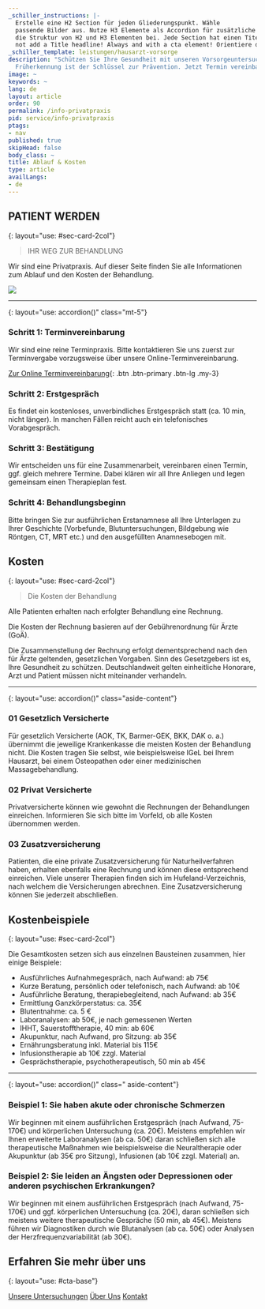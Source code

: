 ```yaml
---
_schiller_instructions: |-
  Erstelle eine H2 Section für jeden Gliederungspunkt. Wähle
  passende Bilder aus. Nutze H3 Elemente als Accordion für zusätzliche Texte. Behalte
  die Struktur von H2 und H3 Elementen bei. Jede Section hat einen Titel (H2) und einen Kicker (Blockquote per >), der kurz den Titel beschreibt. The Title will be generated by CMS - do
  not add a Title headline! Always and with a cta element! Orientiere dich bei der Texterstellung für alle Elemente an der Vorlage.
_schiller_template: leistungen/hausarzt-vorsorge
description: "Schützen Sie Ihre Gesundheit mit unseren Vorsorgeuntersuchungen \U0001FA7A.
  Früherkennung ist der Schlüssel zur Prävention. Jetzt Termin vereinbaren! \U0001F4C5"
image: ~
keywords: ~
lang: de
layout: article
order: 90
permalink: /info-privatpraxis
pid: service/info-privatpraxis
ptags:
- nav
published: true
skipHead: false
body_class: ~
title: Ablauf & Kosten
type: article
availLangs:
- de
---
```

## PATIENT WERDEN
{: layout="use: #sec-card-2col"}

> IHR WEG ZUR BEHANDLUNG

Wir sind eine Privatpraxis. Auf dieser Seite finden Sie alle Informationen zum Ablauf und den Kosten der Behandlung.

![](https://cdn.leuffen.de//leu-stock/v2/182/3-1_gfedcba/AdobeStock_208031909.webp)



---
{: layout="use: accordion()" class="mt-5"}

### Schritt 1: Terminvereinbarung

Wir sind eine reine Terminpraxis. Bitte kontaktieren Sie uns zuerst zur Terminvergabe vorzugsweise über unsere Online-Terminvereinbarung.

[Zur Online Terminvereinbarung](/online-termin){: .btn .btn-primary .btn-lg .my-3}

### Schritt 2: Erstgespräch

Es findet ein kostenloses, unverbindliches Erstgespräch statt (ca. 10 min, nicht länger).
In manchen Fällen reicht auch ein telefonisches Vorabgespräch.

### Schritt 3: Bestätigung

Wir entscheiden uns für eine Zusammenarbeit, vereinbaren einen Termin, ggf. gleich mehrere
Termine. Dabei klären wir all Ihre Anliegen und legen gemeinsam einen Therapieplan fest.

### Schritt 4: Behandlungsbeginn

Bitte bringen Sie zur ausführlichen Erstanamnese all Ihre Unterlagen zu Ihrer Geschichte
(Vorbefunde, Blutuntersuchungen, Bildgebung wie Röntgen, CT, MRT etc.)
und den ausgefüllten Anamnesebogen mit.

## Kosten
{: layout="use: #sec-card-2col"}

> Die Kosten der Behandlung

Alle Patienten erhalten nach erfolgter Behandlung eine Rechnung.

Die Kosten der Rechnung basieren auf der Gebührenordnung für Ärzte (GoÄ).

Die Zusammenstellung der Rechnung erfolgt dementsprechend nach den für Ärzte geltenden, gesetzlichen Vorgaben.
Sinn des Gesetzgebers ist es, Ihre Gesundheit zu schützen. Deutschlandweit gelten einheitliche Honorare, Arzt und Patient müssen nicht miteinander verhandeln.



---
{: layout="use: accordion()" class="aside-content"}

### 01 Gesetzlich Versicherte
Für gesetzlich Versicherte (AOK, TK, Barmer-GEK, BKK, DAK o. a.) übernimmt die jeweilige Krankenkasse die meisten Kosten der Behandlung nicht. Die Kosten tragen Sie selbst, wie beispielsweise IGeL bei Ihrem Hausarzt, bei einem Osteopathen oder einer medizinischen Massagebehandlung.

### 02 Privat Versicherte
Privatversicherte können wie gewohnt die Rechnungen der Behandlungen einreichen. Informieren Sie sich bitte im Vorfeld, ob alle Kosten übernommen werden.

### 03 Zusatzversicherung
Patienten, die eine private Zusatzversicherung für Naturheilverfahren haben, erhalten ebenfalls eine Rechnung und können diese entsprechend einreichen. Viele unserer Therapien finden sich im Hufeland-Verzeichnis, nach welchem die Versicherungen abrechnen. Eine Zusatzversicherung können Sie jederzeit abschließen.


## Kostenbeispiele
{: layout="use: #sec-card-2col"}

Die Gesamtkosten setzen sich aus einzelnen Bausteinen zusammen, hier einige Beispiele:

- Ausführliches Aufnahmegespräch, nach Aufwand: ab 75€
- Kurze Beratung, persönlich oder telefonisch, nach Aufwand: ab 10€
- Ausführliche Beratung, therapiebegleitend, nach Aufwand: ab 35€
- Ermittlung Ganzkörperstatus: ca. 35€
- Blutentnahme: ca. 5 €
- Laboranalysen: ab 50€, je nach gemessenen Werten
- IHHT, Sauerstofftherapie, 40 min: ab 60€
- Akupunktur, nach Aufwand, pro Sitzung: ab 35€
- Ernährungsberatung inkl. Material bis 115€
- Infusionstherapie ab 10€ zzgl. Material
- Gesprächstherapie, psychotherapeutisch, 50 min ab 45€

---
{: layout="use: accordion()" class=" aside-content"}

### Beispiel 1: Sie haben akute oder chronische Schmerzen
Wir beginnen mit einem ausführlichen Erstgespräch (nach Aufwand, 75-170€) und körperlichen Untersuchung (ca. 20€). Meistens empfehlen wir Ihnen erweiterte Laboranalysen (ab ca. 50€) daran schließen sich alle therapeutische Maßnahmen wie beispielsweise die Neuraltherapie oder Akupunktur (ab 35€ pro Sitzung), Infusionen (ab 10€ zzgl. Material) an.

### Beispiel 2: Sie leiden an Ängsten oder Depressionen oder anderen psychischen Erkrankungen?
Wir beginnen mit einem ausführlichen Erstgespräch (nach Aufwand, 75-170€) und ggf. körperlichen Untersuchung (ca. 20€), daran schließen sich meistens weitere therapeutische Gespräche (50 min, ab 45€). Meistens führen wir Diagnostiken durch wie Blutanalysen (ab ca. 50€) oder Analysen der Herzfrequenzvariabilität (ab 30€).


## Erfahren Sie mehr über uns
{: layout="use: #cta-base"}

[Unsere Untersuchungen](/leistungen/untersuchungen.de.html) [Über Uns](/ueber-uns) [Kontakt](/kontakt)
